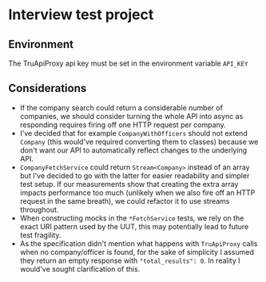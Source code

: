 # Interview test project

## Environment

The TruApiProxy api key must be set in the environment variable `API_KEY` 

## Considerations

* If the company search could return a considerable number of companies, we should consider turning the whole API into async as responding requires firing off one HTTP request per company.
* I've decided that for example `CompanyWithOfficers` should not extend `Company` (this would've required converting them to classes) because we don't want our API to automatically reflect changes to the underlying API.
* `CompanyFetchService` could return `Stream<Company>` instead of an array but I've decided to go with the latter for easier readability and simpler test setup. If our measurements show that creating the extra array impacts performance too much (unlikely when we also fire off an HTTP request in the same breath), we could refactor it to use streams throughout.
* When constructing mocks in the `*FetchService` tests, we rely on the exact URI pattern used by the UUT, this may potentially lead to future test fragility.
* As the specification didn't mention what happens with `TruApiProxy` calls when no company/officer is found, for the sake of simplicity I assumed they return an empty response with `"total_results": 0`. In reality I would've sought clarification of this.
